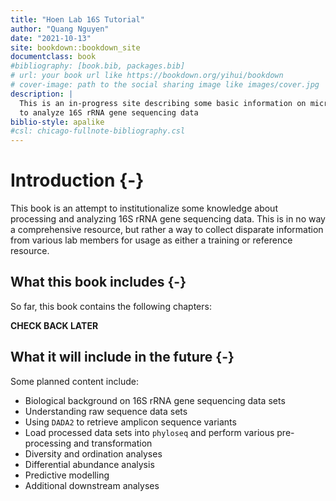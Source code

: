 ```yaml
--- 
title: "Hoen Lab 16S Tutorial"
author: "Quang Nguyen"
date: "2021-10-13"
site: bookdown::bookdown_site
documentclass: book
#bibliography: [book.bib, packages.bib]
# url: your book url like https://bookdown.org/yihui/bookdown
# cover-image: path to the social sharing image like images/cover.jpg
description: |
  This is an in-progress site describing some basic information on microbiome workflows
  to analyze 16S rRNA gene sequencing data 
biblio-style: apalike
#csl: chicago-fullnote-bibliography.csl
---
```


# Introduction {-}

This book is an attempt to institutionalize some knowledge about processing and analyzing 16S rRNA gene sequencing data. This is in no way a comprehensive resource, but rather a way to collect disparate information from various lab members for usage as either a training or reference resource. 

## What this book includes {-}

So far, this book contains the following chapters: 

**CHECK BACK LATER**  

## What it will include in the future  {-}

Some planned content include:   

* Biological background on 16S rRNA gene sequencing data sets    
* Understanding raw sequence data sets   
* Using `DADA2` to retrieve amplicon sequence variants   
* Load processed data sets into `phyloseq` and perform various pre-processing and transformation    
* Diversity and ordination analyses    
* Differential abundance analysis    
* Predictive modelling    
* Additional downstream analyses    
